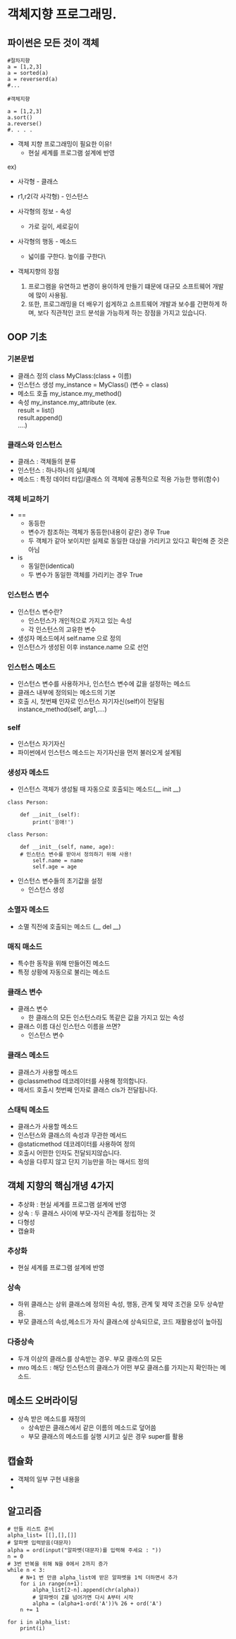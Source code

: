 # 객체지향 프로그래밍.
## 파이썬은 모든 것이 **객체**
```
#절차지향
a = [1,2,3]
a = sorted(a)
a = reverserd(a)
#...

#객체지향

a = [1,2,3]
a.sort()
a.reverse()
#. . . .

```

* 객체 지향 프로그래밍이 필요한 이유!<br>
    * 현실 세계를 프로그램 설계에 반영<br>

ex)<br>
* 사각형 - 클래스
* r1,r2(각 사각형) - 인스턴스
* 사각형의 정보 - 속성
    * 가로 길이, 세로길이
* 사각형의 행동 - 메소드
    * 넓이를 구한다. 높이를 구한다\

* 객체지향의 장점
    1. 프로그램을 유연하고 변경이 용이하게 만들기 떄문에 대규모 소프트웨어 개발에 많이 사용됨.
    2. 또한, 프로그래밍을 더 배우기 쉽게하고 소프트웨어 개발과 보수를 간편하게 하며, 보다 직관적인 코드 분석을 가능하게 하는 장점을 가지고 있습니다.

## OOP 기초
### 기본문법
* 클래스 정의 class MyClass:(class + 이름)
* 인스턴스 생성 my_instance = MyClass() (변수 = class)
* 메소드 호출 my_istance.my_method()
* 속성 my_instance.my_attribute
(ex.<br>
result = list()<br>
result.append()<br>
....)

### 클래스와 인스턴스
* 클래스 : 객체들의 분류
* 인스턴스 : 하나하나의 실체/예
* 메소드 : 특정 데이터 타입/클래스 의 객체에 공통적으로 적용 가능한 행위(함수)

### 객체 비교하기
* ==
    * 동등한
    * 변수가 참조하는 객체가 동등한(내용이 같은) 경우 True
    * 두 객체가 같아 보이지만 실제로 동일한 대상을 가리키고 있다고 확인해 준 것은 아님
* is
    * 동일한(identical)
    * 두 변수가 동일한 객체를 가리키는 경우 True

### 인스턴스 변수
* 인스턴스 변수란?
    * 인스턴스가 개인적으로 가지고 있는 속성
    * 각 인스턴스의 고유한 변수
* 생성자 메소드에서 self.name 으로 정의
* 인스턴스가 생성된 이후 instance.name 으로 선언

### 인스턴스 메소드
* 인스턴스 변수를 사용하거나, 인스턴스 변수에 값을 설정하는 메소드
* 클래스 내부에 정의되는 메소드의 기본
* 호출 시, 첫번째 인자로 인스턴스 자기자신(self)이 전달됨<br>
instance_method(self, arg1,....) 

### self
* 인스턴스 자기자신
* 파이썬에서 인스턴스 메소드는 자기자신을 먼저 불러오게 설계됨

### 생성자 메소드
* 인스턴스 객체가 생성될 때 자동으로 호출되는 메소드(__ init __)
```
class Person:

    def __init__(self):
        print('응애!')

class Person:

    def __init__(self, name, age):
    # 인스턴스 변수를 받아서 정의하기 위해 사용!
        self.name = name
        self.age = age
```
* 인스턴스 변수들의 초기값을 설정
    * 인스턴스 생성
### 소멸자 메소드
* 소멸 직전에 호출되는 메소드 (__ del __)

### 매직 매소드
* 특수한 동작을 위해 만들어진 메소드
* 특정 상황에 자동으로 불리는 메소드

### 클래스 변수
* 클래스 변수
    * 한 클래스의 모든 인스턴스라도 똑같은 값을 가지고 있는 속성
* 클래스 이름 대신 인스턴스 이름을 쓰면?
    * 인스턴스 변수

### 클래스 메소드
* 클래스가 사용할 메소드
* @classmethod 데코레이터를 사용해 정의합니다.
* 매서드 호출시 첫번째 인자로 클래스 cls가 전달됩니다.

### 스태틱 메소드
* 클래스가 사용할 메소드
* 인스턴스와 클래스의 속성과 무관한 메서드
* @staticmethod 데코레이터를 사용하여 정의
* 호출시 어떤한 인자도 전달되지않습니다.
* 속성을 다루지 않고 단지 기능만을 하는 매서드 정의

## 객체 지향의 핵심개녕 4가지
* 추상화 : 현실 세계를 프로그램 설계에 반영
* 상속 : 두 클래스 사이에 부모-자식 관계를 정립하는 것
* 다형성
* 캡슐화

### 추상화
* 현실 세계를 프로그램 설계에 반영

### 상속
* 하위 클래스는 상위 클래스에 정의된 속성, 행동, 관계 및 제약 조건을 모두 상속받음.
* 부모 클래스의 속성,메소드가 자식 클래스에 상속되므로, 코드 재활용성이 높아짐

### 다중상속
* 두개 이상의 클래스를 상속받는 경우. 부모 클래스의 모든 
* mro 메소드 : 해당 인스턴스의 클래스가 어떤 부모 클래스를 가지는지 확인하는 메소드.

## 메소드 오버라이딩
* 상속 받은 메소드를 재정의
    * 상속받은 클래스에서 같은 이름의 메소드로 덮어씀
    * 부모 클래스의 메소드를 실행 시키고 싶은 경우 super를 활용

## 캡슐화
* 객체의 일부 구현 내용을
* 


## 알고리즘
```
# 만들 리스트 준비
alpha_list= [[],[],[]]
# 알파벳 입력받음(대문자)
alpha = ord(input("알파벳(대문자)를 입력해 주세요 : "))
n = 0
# 3번 반복을 위해 N을 0에서 2까지 증가
while n < 3:
    # N+1 번 만큼 alpha_list에 받은 알파벳을 1씩 더하면서 추가
    for i in range(n+1):
        alpha_list[2-n].append(chr(alpha))
        # 알파벳이 Z를 넘어가면 다시 A부터 시작
        alpha = (alpha+1-ord('A'))% 26 + ord('A')
    n += 1

for i in alpha_list:
    print(i)
```
